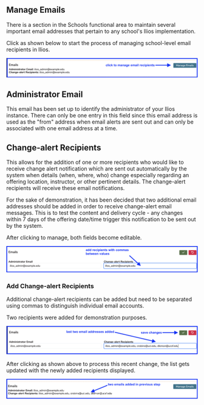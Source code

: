 ## Manage Emails

There is a section in the Schools functional area to maintain several important email addresses that pertain to any school's Ilios implementation.

Click as shown below to start the process of managing school-level email recipients in Ilios.

![click to manage](../images/schools/manage_emails/click_to_manage.png)

## Administrator Email

This email has been set up to identify the administrator of your Ilios instance. There can only be one entry in this field since this email address is used as the "from" address when email alerts are sent out and can only be associated with one email address at a time.

## Change-alert Recipients

This allows for the addition of one or more recipients who would like to receive change alert notification which are sent out automatically by the system when details (when, where, who) change especially regarding an offering location, instructor, or other pertinent details. The change-alert recipients will receive these email notifications.

For the sake of demonstration, it has been decided that two additional email addresses should be added in order to receive change-alert email messages. This is to test the content and delivery cycle - any changes within 7 days of the offering date/time trigger this notification to be sent out by the system. 

After clicking to manage, both fields become editable. 

![update change alert recipients](../images/schools/manage_emails/update_change_alert_recipients.png)

### Add Change-alert Recipients

Additional change-alert recipients can be added but need to be separated using commas to distinguish individual email accounts.

Two recipients were added for demonstration purposes.

![add recipients](../images/schools/manage_emails/add_recipients.png)

After clicking as shown above to process this recent change, the list gets updated with the newly added recipients displayed.

![recipient list updated](../images/schools/manage_emails/recipient_list_updated.png)
